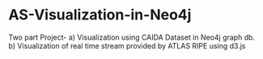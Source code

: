 # AS-Visualization-in-Neo4j

Two part Project-
a) Visualization using CAIDA Dataset in Neo4j graph db.
b) Visualization of real time stream provided by ATLAS RIPE using d3.js

